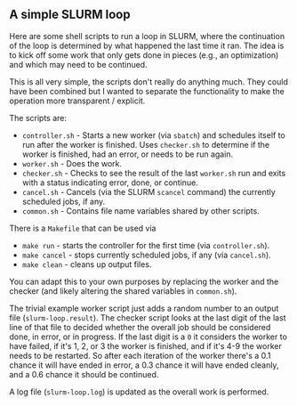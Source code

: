 ## A simple SLURM loop

Here are some shell scripts to run a loop in SLURM, where the continuation
of the loop is determined by what happened the last time it ran. The idea
is to kick off some work that only gets done in pieces (e.g., an
optimization) and which may need to be continued.

This is all very simple, the scripts don't really do anything much. They
could have been combined but I wanted to separate the functionality to make
the operation more transparent / explicit.

The scripts are:

* `controller.sh` - Starts a new worker (via `sbatch`) and schedules itself
  to run after the worker is finished. Uses `checker.sh` to determine if
  the worker is finished, had an error, or needs to be run again.
* `worker.sh` - Does the work.
* `checker.sh` - Checks to see the result of the last `worker.sh` run and
  exits with a status indicating error, done, or continue.
* `cancel.sh` - Cancels (via the SLURM `scancel` command) the
  currently scheduled jobs, if any.
* `common.sh` - Contains file name variables shared by other scripts.

There is a `Makefile` that can be used via

* `make run` - starts the controller for the first time (via `controller.sh`).
* `make cancel` - stops currently scheduled jobs, if any (via `cancel.sh`).
* `make clean` - cleans up output files.

You can adapt this to your own purposes by replacing the worker and the
checker (and likely altering the shared variables in `common.sh`).

The trivial example worker script just adds a random number to an output
file (`slurm-loop.result`). The checker script looks at the last digit of
the last line of that file to decided whether the overall job should be
considered done, in error, or in progress. If the last digit is a `0` it
considers the worker to have failed, if it's 1, 2, or 3 the worker is
finished, and if it's 4-9 the worker needs to be restarted.  So after each
iteration of the worker there's a 0.1 chance it will have ended in error,
a 0.3 chance it will have ended cleanly, and a 0.6 chance it should be
continued.

A log file (`slurm-loop.log`) is updated as the overall work is performed.
